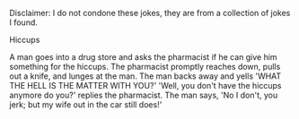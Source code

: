 Disclaimer: I do not condone these jokes, they are from a collection of jokes I found.

Hiccups

A man goes into a drug store and asks the pharmacist if he can give him something for the hiccups. 
The pharmacist promptly reaches down, pulls out a knife, and lunges at the man.
The man backs away and yells 'WHAT THE HELL IS THE MATTER WITH YOU?'
'Well, you don't have the hiccups anymore do you?' replies the pharmacist.
The man says, 'No I don't, you jerk; but my wife out in the car still does!'

